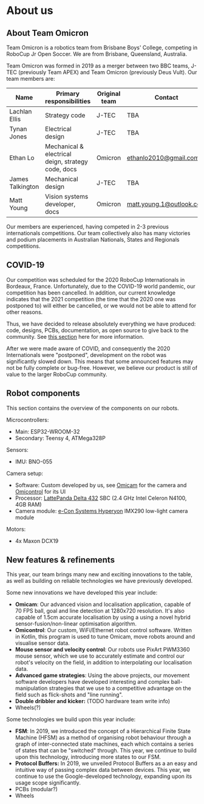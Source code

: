 # About us
## About Team Omicron
Team Omicron is a robotics team from Brisbane Boys' College, competing in RoboCup Jr Open Soccer. We are from Brisbane,
Queensland, Australia.

Team Omicron was formed in 2019 as a merger between two BBC teams, J-TEC (previously Team APEX) and Team Omicron (previously
Deus Vult). Our team members are:

| Name               | Primary responsibilities                                        | Original team | Contact |
|--------------------|-----------------------------------------------------------------|---------------|---------|
| Lachlan Ellis      | Strategy code                                                   | J-TEC         | TBA     |
| Tynan Jones        | Electrical design                                               | J-TEC         | TBA     | 
| Ethan Lo           | Mechanical & electrical deign, strategy code, docs              | Omicron       | ethanlo2010@gmail.com    |
| James Talkington   | Mechanical design                                               | J-TEC         | TBA     |
| Matt Young         | Vision systems developer, docs                                  | Omicron       | matt.young.1@outlook.com |

Our members are experienced, having competed in 2-3 previous internationals competitions. Our team collectively
also has many victories and podium placements in Australian Nationals, States and Regionals competitions.

## COVID-19
Our competition was scheduled for the 2020 RoboCup Internationals in Bordeaux, France. Unfortunately, due to the 
COVID-19 world pandemic, our competition has been cancelled. In addition, our current knowledge indicates that the 
2021 competition (the time that the 2020 one was postponed to) will either be cancelled, or we would not be able to
attend for other reasons.

Thus, we have decided to release absolutely everything we have produced: code, designs, PCBs, documentation, as open
source to give back to the community. See [this section](open_source_release.md) here for more information.

After we were made aware of COVID, and consequently the 2020 Internationals were "postponed", development on
the robot was significantly slowed down. This means that some announced features may not be fully complete
or bug-free. However, we believe our product is still of value to the larger RoboCup community.

## Robot components
This section contains the overview of the components on our robots.

Microcontrollers:

- Main: ESP32-WROOM-32
- Secondary: Teensy 4, ATMega328P

Sensors:

- IMU: BNO-055

Camera setup:

- Software: Custom developed by us, see [Omicam](omicam.md) for the camera and [Omicontrol](omicontrol.md) for its UI
- Processor: [LattePanda Delta 432](https://www.lattepanda.com/products/lattepanda-delta-432.html) SBC (2.4 GHz Intel
  Celeron N4100, 4GB RAM)
- Camera module: [e-Con Systems Hyperyon](https://www.e-consystems.com/usb-cameras/imx290-low-light-usb-camera.asp) IMX290
  low-light camera module

Motors:

- 4x Maxon DCX19
    

## New features & refinements
This year, our team brings many new and exciting innovations to the table, as well as building on reliable technologies
we have previously developed.

Some new innovations we have developed this year include:

- **Omicam**: Our advanced vision and localisation application, capable of 70 FPS ball, goal and line detection at 
1280x720 resolution. It's also capable of 1.5cm accurate localisation by using a using a novel hybrid sensor-fusion/non-linear optimisation algorithm.
- **Omicontrol**: Our custom, WiFi/Ethernet robot control software. Written in Kotlin, this program is used to
tune Omicam, move robots around and visualise sensor data.
- **Mouse sensor and velocity control**: Our robots use PixArt PWM3360 mouse sensor, which we use to accurately
estimate and control our robot's velocity on the field, in addition to interpolating our localisation data.
- **Advanced game strategies**: Using the above projects, our movement software developers have developed interesting
and complex ball-manipulation strategies that we use to a competitive advantage on the field such as flick-shots and
"line running".
- **Double dribbler and kicker:** (TODO hardware team write info)
- Wheels(?)

Some technologies we build upon this year include:

- **FSM**: In 2019, we introduced the concept of a Hierarchical Finite State Machine (HFSM) as a method of organising
robot behaviour through a graph of inter-connected state machines, each which contains a series of states that can be
"switched" through. This year, we continue to build upon this technology, introducing more states to our FSM.
- **Protocol Buffers:** In 2019, we unveiled Protocol Buffers as a an easy and intuitive way of passing complex data
between devices. This year, we continue to use the Google-developed technology, expanding upon its usage scope significantly.
- PCBs (modular?)
- Wheels